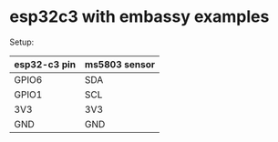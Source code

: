 # esp32c3 with embassy examples

Setup:

esp32-c3 pin | ms5803 sensor
------------ | -------------
GPIO6        | SDA
GPIO1        | SCL
3V3          | 3V3
GND          | GND